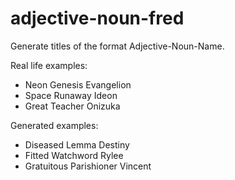 # adjective-noun-fred

Generate titles of the format Adjective-Noun-Name.

Real life examples:

* Neon Genesis Evangelion
* Space Runaway Ideon
* Great Teacher Onizuka


Generated examples:

* Diseased Lemma Destiny
* Fitted Watchword Rylee
* Gratuitous Parishioner Vincent


